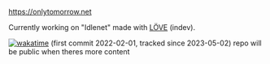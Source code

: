 https://onlytomorrow.net

Currently working on "Idlenet" made with [LÖVE](https://love2d.org/) (indev). 

[![wakatime](https://wakatime.com/badge/user/aa4cac32-f3f2-4e47-a996-3e0f9b79f45d/project/f52b8dbe-1874-4a1a-a161-2db0af5a561d.svg)](https://wakatime.com/badge/user/aa4cac32-f3f2-4e47-a996-3e0f9b79f45d/project/f52b8dbe-1874-4a1a-a161-2db0af5a561d) (first commit 2022-02-01, tracked since 2023-05-02) repo will be public when theres more content
